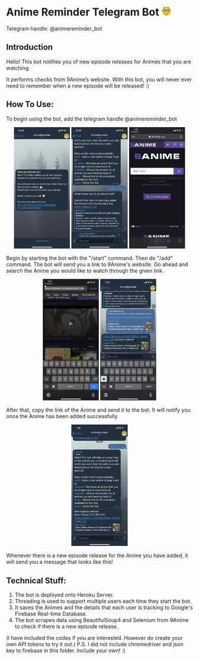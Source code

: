 # Anime Reminder Telegram Bot <img src="/images/bot_dp.png" width="5%"/>
Telegram handle: @animereminder_bot 

## Introduction
Hello! This bot notifies you of new episode releases for Animes that you are watching.

It performs checks from 9Anime’s website. With this bot, you will never ever need to remember when a new episode will be released! :)

## How To Use:
To begin using the bot, add the telegram handle @animereminder_bot
<p align="center"> 
  <img src="/images/introduction.PNG" width="30%"/> 
  <img src="/images/add_command.PNG" width="30%"/>
  <img src="/images/9anime_search.PNG" width="30%"/>
</p>
<p>
  Begin by starting the bot with the "/start" command. Then do "/add" command. The bot will send you a link to 9Anime's
  website. Go ahead and search the Anime you would like to watch through the given link.
</p>
<p align="center"> 
  <img src="/images/anime_link.PNG" width="30%"/> 
  <img src="/images/added_anime.PNG" width="30%"/>
</p>
<p>
  After that, copy the link of the Anime and send it to the bot. It will notify you once the Anime has been added
  successfully.
</p>
<p align="center"> 
  <img src="/images/new_episode.PNG" width="30%"/> 
</p>
<p>
  Whenever there is a new episode release for the Anime you have added, it will send you a message that looks like this!
</p>

## Technical Stuff:
1) The bot is deployed onto Heroku Server.
2) Threading is used to support multiple users each time they start the bot.
3) It saves the Animes and the details that each user is tracking to Google's Firebase Real-time Database.
4) The bot scrapes data using BeautifulSoup4 and Selenium from 9Anime to check if there is a new episode release.

(I have included the codes if you are interested. However do create your own API tokens to try it out.)
P.S. I did not include chromedriver and json key to firebase in this folder. Include your own! :)
